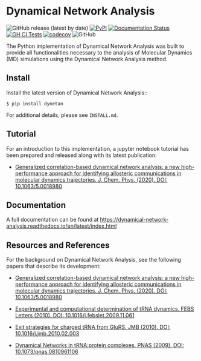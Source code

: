 Dynamical Network Analysis
===========================

![GitHub release (latest by date)](https://img.shields.io/github/v/release/melomcr/dynetan)
[![PyPI](https://img.shields.io/pypi/v/dynetan)](https://pypi.org/project/dynetan/)
[![Documentation Status](https://readthedocs.org/projects/dynamical-network-analysis/badge/?version=latest)](https://dynamical-network-analysis.readthedocs.io/en/latest/?badge=latest)
[![GH CI Tests](https://github.com/melomcr/dynetan/actions/workflows/github-actions-ci.yml/badge.svg)](https://github.com/melomcr/dynetan/actions/workflows/github-actions-ci.yml)
[![codecov](https://codecov.io/gh/dynetan/branch/main/graph/badge.svg)](https://codecov.io/gh/dynetan)
![GitHub](https://img.shields.io/github/license/melomcr/dynetan)

The Python implementation of Dynamical Network Analysis was built to provide all
functionalities necessary to the analysis of Molecular Dynamics (MD) simulations
using the Dynamical Network Analysis method.

Install
-------

Install the latest version of Dynamical Network Analysis::

    $ pip install dynetan

For additional details, please see `INSTALL.md`.

Tutorial
--------

For an introduction to this implementation, a jupyter notebook tutorial has been
prepared and released along with its latest publication:

* [Generalized correlation-based dynamical network analysis: a new high-performance
approach for identifying allosteric communications in molecular dynamics
trajectories. J. Chem. Phys. (2020).
DOI: 10.1063/5.0018980](https://doi.org/10.1063/5.0018980)

Documentation
------------------------

A full documentation can be found at
https://dynamical-network-analysis.readthedocs.io/en/latest/index.html

Resources and References
------------------------

For the background on Dynamical Network Analysis, see the following papers that
describe its development:

* [Generalized correlation-based dynamical network analysis: a new
high-performance approach for identifying allosteric communications in molecular
dynamics trajectories. J. Chem. Phys. (2020).
DOI: 10.1063/5.0018980](https://doi.org/10.1063/5.0018980)

* [Experimental and computational determination of tRNA dynamics. FEBS Letters
(2010). DOI: 10.1016/j.febslet.2009.11.061](https://doi.org/10.1016/j.febslet.2009.11.061)

* [Exit strategies for charged tRNA from GluRS. JMB (2010).
DOI: 10.1016/j.jmb.2010.02.003](https://doi.org/10.1016/j.jmb.2010.02.003)

* [Dynamical Networks in tRNA:protein complexes. PNAS (2009).
DOI: 10.1073/pnas.0810961106](https://doi.org/10.1073/pnas.0810961106)
